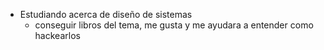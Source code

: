 - Estudiando acerca de diseño de sistemas
	- conseguir libros del tema, me gusta y me ayudara a entender como hackearlos
